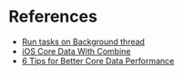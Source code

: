 # References

* [Run tasks on Background thread](https://blog.nfnlabs.in/run-tasks-on-background-thread-swift-5d3aec272140)
* [iOS Core Data With Combine](https://medium.com/swlh/ios-core-data-with-combine-c80373c5484)
* [6 Tips for Better Core Data Performance](https://medium.com/better-programming/6-tips-for-better-core-data-performance-d7ff8fc07f36)
